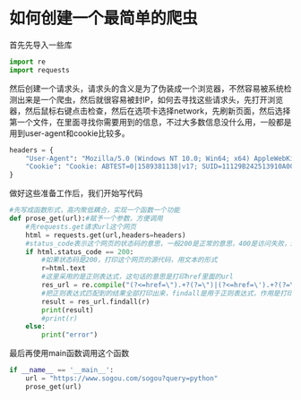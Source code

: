 # 如何创建一个最简单的爬虫

首先先导入一些库

```python
import re
import requests
```

然后创建一个请求头，请求头的含义是为了伪装成一个浏览器，不然容易被系统检测出来是一个爬虫，然后就很容易被封IP，如何去寻找这些请求头，先打开浏览器，然后鼠标右键点击检查，然后在选项卡选择network，先刷新页面，然后选择第一个文件，在里面寻找你需要用到的信息，不过大多数信息没什么用，一般都是用到user-agent和cookie比较多。

```python
headers = {
    "User-Agent": "Mozilla/5.0 (Windows NT 10.0; Win64; x64) AppleWebKit/537.36 (KHTML, like Gecko) Chrome/81.0.4044.62 Safari/537.36",
    "Cookie": "Cookie: ABTEST=0|1589381138|v17; SUID=11129B242513910A000000005EBC0812; SUV=000DEA07656B54065EBC08135838A078; IPLOC=CN4401; browerV=3; osV=1; sst0=866; usid=5860406E9F13A00A000000005ED6495A; SESSION_CAPTCHA=57jqkl3g4j4nbiiak7u39qq0m7; seccodeErrorCount=1|Tue, 02 Jun 2020 12:58:02 GMT; SNUID=97AF90BED0CA77C9AB3FCEA9D0183B3E; seccodeRight=success; successCount=1|Tue, 02 Jun 2020 12:58:12 GMT; taspeed=taspeedexist; pgv_pvi=906772480; pgv_si=s2431237120; ld=Gkllllllll2WslkvlllllVEQvEDlllllJJ7v9yllllUllllllklll5@@@@@@@@@@",
}
```

做好这些准备工作后，我们开始写代码

```python
#先写成函数形式，高内聚低耦合，实现一个函数一个功能
def prose_get(url):#赋予一个参数，方便调用
    #先requests.get请求url这个网页
    html = requests.get(url,headers=headers)
    #status_code表示这个网页的状态码的意思，一般200是正常的意思，400是访问失败，500是服务器问题。
    if html.status_code == 200:
        #如果状态码是200，打印这个网页的源代码，用文本的形式
        r=html.text
        #这里采用的是正则表达式，这句话的意思是打印href里面的url
        res_url = re.compile("(?<=href=\").+?(?=\")|(?<=href=\').+?(?=\')",re.I | re.S)
        #把正则表达式匹配到的结果全部打印出来，findall是用于正则表达式，作用是打印全部内容
        result = res_url.findall(r)
        print(result)
        #print(r)
    else:
        print("error")
```

最后再使用main函数调用这个函数

```python
if __name__ == '__main__':
    url = "https://www.sogou.com/sogou?query=python"
    prose_get(url)
```

